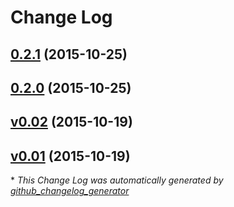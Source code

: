 # Change Log

## [0.2.1](https://github.com/Hout/JHDate/tree/0.2.1) (2015-10-25)
## [0.2.0](https://github.com/Hout/JHDate/tree/0.2.0) (2015-10-25)
## [v0.02](https://github.com/Hout/JHDate/tree/v0.02) (2015-10-19)
## [v0.01](https://github.com/Hout/JHDate/tree/v0.01) (2015-10-19)


\* *This Change Log was automatically generated by [github_changelog_generator](https://github.com/skywinder/Github-Changelog-Generator)*